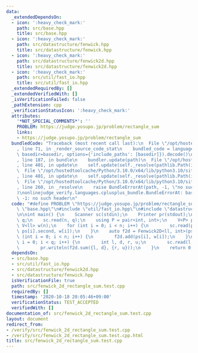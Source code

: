 ```yaml
---
data:
  _extendedDependsOn:
  - icon: ':heavy_check_mark:'
    path: src/base.hpp
    title: src/base.hpp
  - icon: ':heavy_check_mark:'
    path: src/datastructure/fenwick.hpp
    title: src/datastructure/fenwick.hpp
  - icon: ':heavy_check_mark:'
    path: src/datastructure/fenwick2d.hpp
    title: src/datastructure/fenwick2d.hpp
  - icon: ':heavy_check_mark:'
    path: src/util/fast_io.hpp
    title: src/util/fast_io.hpp
  _extendedRequiredBy: []
  _extendedVerifiedWith: []
  _isVerificationFailed: false
  _pathExtension: cpp
  _verificationStatusIcon: ':heavy_check_mark:'
  attributes:
    '*NOT_SPECIAL_COMMENTS*': ''
    PROBLEM: https://judge.yosupo.jp/problem/rectangle_sum
    links:
    - https://judge.yosupo.jp/problem/rectangle_sum
  bundledCode: "Traceback (most recent call last):\n  File \"/opt/hostedtoolcache/Python/3.10.0/x64/lib/python3.10/site-packages/onlinejudge_verify/documentation/build.py\"\
    , line 71, in _render_source_code_stat\n    bundled_code = language.bundle(stat.path,\
    \ basedir=basedir, options={'include_paths': [basedir]}).decode()\n  File \"/opt/hostedtoolcache/Python/3.10.0/x64/lib/python3.10/site-packages/onlinejudge_verify/languages/cplusplus.py\"\
    , line 187, in bundle\n    bundler.update(path)\n  File \"/opt/hostedtoolcache/Python/3.10.0/x64/lib/python3.10/site-packages/onlinejudge_verify/languages/cplusplus_bundle.py\"\
    , line 401, in update\n    self.update(self._resolve(pathlib.Path(included), included_from=path))\n\
    \  File \"/opt/hostedtoolcache/Python/3.10.0/x64/lib/python3.10/site-packages/onlinejudge_verify/languages/cplusplus_bundle.py\"\
    , line 401, in update\n    self.update(self._resolve(pathlib.Path(included), included_from=path))\n\
    \  File \"/opt/hostedtoolcache/Python/3.10.0/x64/lib/python3.10/site-packages/onlinejudge_verify/languages/cplusplus_bundle.py\"\
    , line 260, in _resolve\n    raise BundleErrorAt(path, -1, \"no such header\"\
    )\nonlinejudge_verify.languages.cplusplus_bundle.BundleErrorAt: base.hpp: line\
    \ -1: no such header\n"
  code: "#define PROBLEM \"https://judge.yosupo.jp/problem/rectangle_sum\"\n\n#include\
    \ \"base.hpp\"\n#include \"util/fast_io.hpp\"\n#include \"datastructure/fenwick2d.hpp\"\
    \n\nint main() {\n    Scanner sc(stdin);\n    Printer pr(stdout);\n    int n,\
    \ q;\n    sc.read(n, q);\n    using P = pair<int, int>;\n    V<P> ps(n);\n   \
    \ V<ll> w(n);\n    for (int i = 0; i < n; i++) {\n        sc.read(ps[i].first,\
    \ ps[i].second, w[i]);\n    }\n    auto f2d = Fenwick2D<ll, int>(ps);\n    for\
    \ (int i = 0; i < n; i++) {\n        f2d.add(ps[i], w[i]);\n    }\n    for (int\
    \ i = 0; i < q; i++) {\n        int l, d, r, u;\n        sc.read(l, d, r, u);\n\
    \        pr.writeln(f2d.sum({l, d}, {r, u}));\n    }\n    return 0;\n}\n"
  dependsOn:
  - src/base.hpp
  - src/util/fast_io.hpp
  - src/datastructure/fenwick2d.hpp
  - src/datastructure/fenwick.hpp
  isVerificationFile: true
  path: src/fenwick_2d_rectangle_sum.test.cpp
  requiredBy: []
  timestamp: '2020-10-18 20:05:46+09:00'
  verificationStatus: TEST_ACCEPTED
  verifiedWith: []
documentation_of: src/fenwick_2d_rectangle_sum.test.cpp
layout: document
redirect_from:
- /verify/src/fenwick_2d_rectangle_sum.test.cpp
- /verify/src/fenwick_2d_rectangle_sum.test.cpp.html
title: src/fenwick_2d_rectangle_sum.test.cpp
---
```

